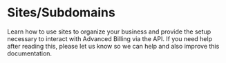 # Sites/Subdomains

Learn how to use sites to organize your business and provide the setup necessary to interact with Advanced Billing via the API.
If you need help after reading this, please let us know so we can help and also improve this documentation.
